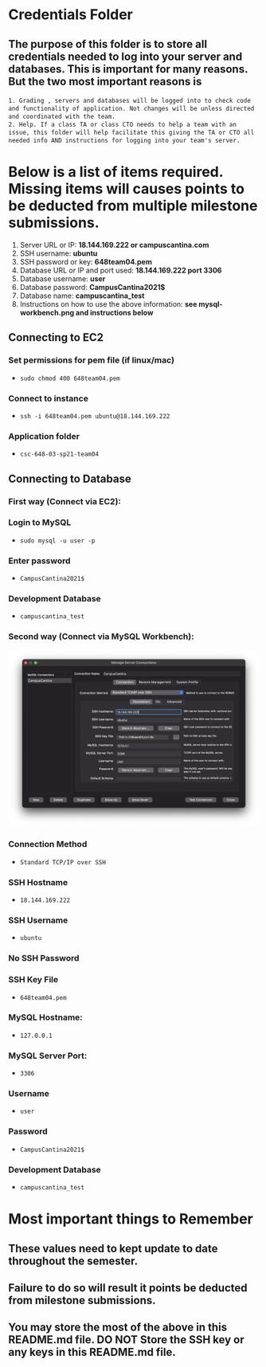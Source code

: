 # Credentials Folder

## The purpose of this folder is to store all credentials needed to log into your server and databases. This is important for many reasons. But the two most important reasons is
    1. Grading , servers and databases will be logged into to check code and functionality of application. Not changes will be unless directed and coordinated with the team.
    2. Help. If a class TA or class CTO needs to help a team with an issue, this folder will help facilitate this giving the TA or CTO all needed info AND instructions for logging into your team's server. 


# Below is a list of items required. Missing items will causes points to be deducted from multiple milestone submissions.

1. Server URL or IP: <strong>18.144.169.222 or campuscantina.com</strong>
2. SSH username: <strong>ubuntu</strong>
3. SSH password or key: <strong>648team04.pem</strong>
4. Database URL or IP and port used: <strong>18.144.169.222 port 3306</strong>
5. Database username: <strong>user</strong>
6. Database password: <strong>CampusCantina2021$</strong>
7. Database name: <strong>campuscantina_test</strong>
8. Instructions on how to use the above information: <strong>see mysql-workbench.png and instructions below</strong>

## Connecting to EC2

### Set permissions for pem file (if linux/mac)
- `sudo chmod 400 648team04.pem`
### Connect to instance
- `ssh -i 648team04.pem ubuntu@18.144.169.222`
### Application folder
- `csc-648-03-sp21-team04`

## Connecting to Database

### First way (Connect via EC2):
### Login to MySQL
- `sudo mysql -u user -p`
### Enter password
- `CampusCantina2021$`
### Development Database
- `campuscantina_test`

### Second way (Connect via MySQL Workbench):

![Alt text](./mysql-workbench.png?raw=true "mysql-workbench")

### Connection Method
- `Standard TCP/IP over SSH`
### SSH Hostname
- `18.144.169.222`
### SSH Username
- `ubuntu`
### No SSH Password
### SSH Key File
- `648team04.pem`
### MySQL Hostname:
- `127.0.0.1`
### MySQL Server Port:
- `3306`
### Username
- `user`
### Password
- `CampusCantina2021$`
### Development Database
- `campuscantina_test`


# Most important things to Remember
## These values need to kept update to date throughout the semester. <br>
## <strong>Failure to do so will result it points be deducted from milestone submissions.</strong><br>
## You may store the most of the above in this README.md file. DO NOT Store the SSH key or any keys in this README.md file.
